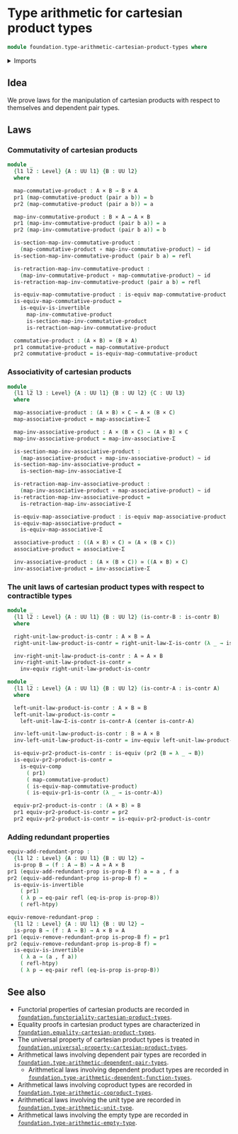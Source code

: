 # Type arithmetic for cartesian product types

```agda
module foundation.type-arithmetic-cartesian-product-types where
```

<details><summary>Imports</summary>

```agda
open import foundation.dependent-pair-types
open import foundation.equality-cartesian-product-types
open import foundation.type-arithmetic-dependent-pair-types
open import foundation.universe-levels

open import foundation-core.cartesian-product-types
open import foundation-core.contractible-types
open import foundation-core.equivalences
open import foundation-core.function-types
open import foundation-core.homotopies
open import foundation-core.identity-types
open import foundation-core.propositions
```

</details>

## Idea

We prove laws for the manipulation of cartesian products with respect to
themselves and dependent pair types.

## Laws

### Commutativity of cartesian products

```agda
module _
  {l1 l2 : Level} {A : UU l1} {B : UU l2}
  where

  map-commutative-product : A × B → B × A
  pr1 (map-commutative-product (pair a b)) = b
  pr2 (map-commutative-product (pair a b)) = a

  map-inv-commutative-product : B × A → A × B
  pr1 (map-inv-commutative-product (pair b a)) = a
  pr2 (map-inv-commutative-product (pair b a)) = b

  is-section-map-inv-commutative-product :
    (map-commutative-product ∘ map-inv-commutative-product) ~ id
  is-section-map-inv-commutative-product (pair b a) = refl

  is-retraction-map-inv-commutative-product :
    (map-inv-commutative-product ∘ map-commutative-product) ~ id
  is-retraction-map-inv-commutative-product (pair a b) = refl

  is-equiv-map-commutative-product : is-equiv map-commutative-product
  is-equiv-map-commutative-product =
    is-equiv-is-invertible
      map-inv-commutative-product
      is-section-map-inv-commutative-product
      is-retraction-map-inv-commutative-product

  commutative-product : (A × B) ≃ (B × A)
  pr1 commutative-product = map-commutative-product
  pr2 commutative-product = is-equiv-map-commutative-product
```

### Associativity of cartesian products

```agda
module _
  {l1 l2 l3 : Level} {A : UU l1} {B : UU l2} {C : UU l3}
  where

  map-associative-product : (A × B) × C → A × (B × C)
  map-associative-product = map-associative-Σ

  map-inv-associative-product : A × (B × C) → (A × B) × C
  map-inv-associative-product = map-inv-associative-Σ

  is-section-map-inv-associative-product :
    (map-associative-product ∘ map-inv-associative-product) ~ id
  is-section-map-inv-associative-product =
    is-section-map-inv-associative-Σ

  is-retraction-map-inv-associative-product :
    (map-inv-associative-product ∘ map-associative-product) ~ id
  is-retraction-map-inv-associative-product =
    is-retraction-map-inv-associative-Σ

  is-equiv-map-associative-product : is-equiv map-associative-product
  is-equiv-map-associative-product =
    is-equiv-map-associative-Σ

  associative-product : ((A × B) × C) ≃ (A × (B × C))
  associative-product = associative-Σ

  inv-associative-product : (A × (B × C)) ≃ ((A × B) × C)
  inv-associative-product = inv-associative-Σ
```

### The unit laws of cartesian product types with respect to contractible types

```agda
module _
  {l1 l2 : Level} {A : UU l1} {B : UU l2} (is-contr-B : is-contr B)
  where

  right-unit-law-product-is-contr : A × B ≃ A
  right-unit-law-product-is-contr = right-unit-law-Σ-is-contr (λ _ → is-contr-B)

  inv-right-unit-law-product-is-contr : A ≃ A × B
  inv-right-unit-law-product-is-contr =
    inv-equiv right-unit-law-product-is-contr

module _
  {l1 l2 : Level} {A : UU l1} {B : UU l2} (is-contr-A : is-contr A)
  where

  left-unit-law-product-is-contr : A × B ≃ B
  left-unit-law-product-is-contr =
    left-unit-law-Σ-is-contr is-contr-A (center is-contr-A)

  inv-left-unit-law-product-is-contr : B ≃ A × B
  inv-left-unit-law-product-is-contr = inv-equiv left-unit-law-product-is-contr

  is-equiv-pr2-product-is-contr : is-equiv (pr2 {B = λ _ → B})
  is-equiv-pr2-product-is-contr =
    is-equiv-comp
      ( pr1)
      ( map-commutative-product)
      ( is-equiv-map-commutative-product)
      ( is-equiv-pr1-is-contr (λ _ → is-contr-A))

  equiv-pr2-product-is-contr : (A × B) ≃ B
  pr1 equiv-pr2-product-is-contr = pr2
  pr2 equiv-pr2-product-is-contr = is-equiv-pr2-product-is-contr
```

### Adding redundant properties

```agda
equiv-add-redundant-prop :
  {l1 l2 : Level} {A : UU l1} {B : UU l2} →
  is-prop B → (f : A → B) → A ≃ A × B
pr1 (equiv-add-redundant-prop is-prop-B f) a = a , f a
pr2 (equiv-add-redundant-prop is-prop-B f) =
  is-equiv-is-invertible
    ( pr1)
    ( λ p → eq-pair refl (eq-is-prop is-prop-B))
    ( refl-htpy)

equiv-remove-redundant-prop :
  {l1 l2 : Level} {A : UU l1} {B : UU l2} →
  is-prop B → (f : A → B) → A × B ≃ A
pr1 (equiv-remove-redundant-prop is-prop-B f) = pr1
pr2 (equiv-remove-redundant-prop is-prop-B f) =
  is-equiv-is-invertible
    ( λ a → (a , f a))
    ( refl-htpy)
    ( λ p → eq-pair refl (eq-is-prop is-prop-B))
```

## See also

- Functorial properties of cartesian products are recorded in
  [`foundation.functoriality-cartesian-product-types`](foundation.functoriality-cartesian-product-types.md).
- Equality proofs in cartesian product types are characterized in
  [`foundation.equality-cartesian-product-types`](foundation.equality-cartesian-product-types.md).
- The universal property of cartesian product types is treated in
  [`foundation.universal-property-cartesian-product-types`](foundation.universal-property-cartesian-product-types.md).
- Arithmetical laws involving dependent pair types are recorded in
  [`foundation.type-arithmetic-dependent-pair-types`](foundation.type-arithmetic-dependent-pair-types.md).
  - Arithmetical laws involving dependent product types are recorded in
    [`foundation.type-arithmetic-dependent-function-types`](foundation.type-arithmetic-dependent-function-types.md).
- Arithmetical laws involving coproduct types are recorded in
  [`foundation.type-arithmetic-coproduct-types`](foundation.type-arithmetic-coproduct-types.md).
- Arithmetical laws involving the unit type are recorded in
  [`foundation.type-arithmetic-unit-type`](foundation.type-arithmetic-unit-type.md).
- Arithmetical laws involving the empty type are recorded in
  [`foundation.type-arithmetic-empty-type`](foundation.type-arithmetic-empty-type.md).
